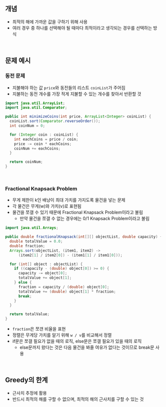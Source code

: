 ## 개념

- 최적의 해에 가까운 값을 구하기 위해 사용
- 여러 경우 중 하나를 선택해야 될 때마다 최적이라고 생각되는 경우를 선택하는 방식

<br>

## 문제 예시

### 동전 문제

- 지불해야 하는 값 `price`와 동전들의 리스트 `coinList`가 주어짐
- 지불하는 동전 개수를 가장 적게 지불할 수 있는 개수를 찾아서 반환할 것

```java
import java.util.ArrayList;
import java.util.Comparator;

public int minimizeCoins(int price, ArrayList<Integer> coinList) {
  coinList.sort(Comparator.reverseOrder());
  int coinNum = 0;

  for (Integer coin : coinList) {
    int eachCoins = price / coin;
    price -= coin * eachCoins;
    coinNum += eachCoins;
  }

  return coinNum;
}
```

<br>

### Fractional Knapsack Problem

- 무게 제한이 k인 배낭이 최대 가치를 가지도록 물건을 넣는 문제
- 각 물건은 무게(w)와 가치(v)로 표현됨
- 물건을 쪼갤 수 있기 때문에 Fractional Knapsack Problem이라고 불림
  - 만약 물건을 쪼갤 수 없는 경우에는 0/1 Knapsack Problem이라고 불림

```java
import java.util.Arrays;

public double fractionalKnapsack(int[][] objectList, double capacity) {
  double totalValue = 0.0;
  double fraction;
  Arrays.sort(objectList, (item1, item2) ->
      (item2[1] / item2[0]) - (item1[1] / item1[0]));

  for (int[] object : objectList) {
    if ((capacity - (double) object[0]) >= 0) {
      capacity -= object[0];
      totalValue += object[1];
    } else {
      fraction = capacity / (double) object[0];
      totalValue += (double) object[1] * fraction;
      break;
    }
  }

  return totalValue;
}
```

- `fraction`은 쪼갠 비율을 표현
- 정렬은 무게당 가치를 알기 위해 `w / v`를 비교해서 정렬
- if문은 쪼갤 필요가 없을 때의 로직, else문은 쪼갤 필요가 있을 때의 로직
  - else문까지 왔다는 것은 다음 물건을 봐줄 여유가 없다는 것이므로 break문 사용

<br>

## Greedy의 한계

- 근사치 추정에 활용
- 반드시 최적의 해를 구할 수 없으며, 최적의 해의 근사치를 구할 수 있는 것
